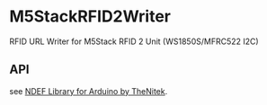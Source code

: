 # M5StackRFID2Writer
RFID URL Writer for M5Stack RFID 2 Unit (WS1850S/MFRC522 I2C)

## API

see [NDEF Library for Arduino by TheNitek](https://github.com/TheNitek/NDEF).